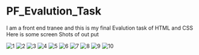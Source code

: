 # PF_Evalution_Task
I am a front end tranee and this is my final Evalution task of HTML and CSS
Here is some screen Shots of out put

![1](https://user-images.githubusercontent.com/50620379/137610414-5088aaf4-7411-458d-bd8c-4e8f90270e1a.png)
![2](https://user-images.githubusercontent.com/50620379/137610416-b1c71154-9157-4fe7-9f88-75d5eb309f3d.png)
![3](https://user-images.githubusercontent.com/50620379/137610418-9633c928-706a-4159-be26-1b4bdbef249c.png)
![4](https://user-images.githubusercontent.com/50620379/137610419-cc3e0e07-c48a-4479-8d5a-e8e293d899de.png)
![5](https://user-images.githubusercontent.com/50620379/137610421-fd02ef0b-0022-4547-810a-a27fa6cb93a6.png)
![6](https://user-images.githubusercontent.com/50620379/137610423-36fb89a1-70e7-437a-bec5-f77c2fee57c1.png)
![7](https://user-images.githubusercontent.com/50620379/137610425-f766408e-9a22-4565-8491-dfca58f3eacd.png)
![8](https://user-images.githubusercontent.com/50620379/137610410-68a9ba3e-0af1-4f38-94f8-b32fa894bf20.png)
![9](https://user-images.githubusercontent.com/50620379/137610412-64e2635d-70a5-40dc-a1e2-d6ac665a460d.png)
![10](https://user-images.githubusercontent.com/50620379/137610413-c72a01f7-84cc-4c73-846d-1bfbf1deba17.png)
